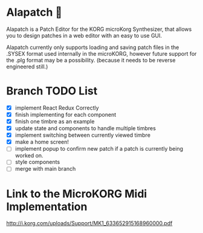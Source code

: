 # Alapatch :musical_keyboard:

Alapatch is a Patch Editor for the KORG microKorg Synthesizer, that allows you to design patches in a web editor with an easy to use GUI.

Alapatch currently only supports loading and saving patch files in the .SYSEX format used internally in the microKORG, however future support for the .plg format may be a possibility. (because it needs to be reverse engineered still.)

# Branch TODO List

-   [x] implement React Redux Correctly
-   [x] finish implementing for each component
-   [x] finish one timbre as an example
-   [x] update state and components to handle multiple timbres
-   [x] implement switching between currently viewed timbre
-   [x] make a home screen!
-   [ ] implement popup to confirm new patch if a patch is currently being worked on.
-   [ ] style components
-   [ ] merge with main branch

# Link to the MicroKORG Midi Implementation

http://i.korg.com/uploads/Support/MK1_633652915168960000.pdf
